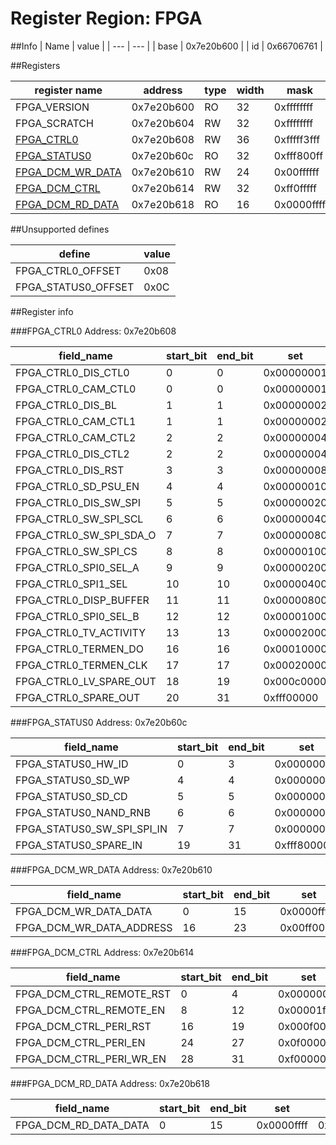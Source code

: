 # Register Region: FPGA


##Info
| Name | value |
| --- | --- |
| base | 0x7e20b600 |
| id | 0x66706761 |

##Registers

| register name | address | type | width | mask | reset |
| --- | --- | --- | --- | --- | --- |
| FPGA_VERSION | 0x7e20b600 | RO | 32 | 0xffffffff |  |
| FPGA_SCRATCH | 0x7e20b604 | RW | 32 | 0xffffffff |  |
| [FPGA_CTRL0](#fpga_ctrl0) | 0x7e20b608 | RW | 36 | 0xfffff3fff |  |
| [FPGA_STATUS0](#fpga_status0) | 0x7e20b60c | RO | 32 | 0xfff800ff |  |
| [FPGA_DCM_WR_DATA](#fpga_dcm_wr_data) | 0x7e20b610 | RW | 24 | 0x00ffffff |  |
| [FPGA_DCM_CTRL](#fpga_dcm_ctrl) | 0x7e20b614 | RW | 32 | 0xff0fffff |  |
| [FPGA_DCM_RD_DATA](#fpga_dcm_rd_data) | 0x7e20b618 | RO | 16 | 0x0000ffff |  |

##Unsupported defines

| define | value |
| --- | --- |
| FPGA_CTRL0_OFFSET | 0x08 |
| FPGA_STATUS0_OFFSET | 0x0C |

##Register info


###FPGA_CTRL0
 Address: 0x7e20b608

| field_name | start_bit | end_bit | set | clear | reset |
| --- | --- | --- | --- | --- | --- |
| FPGA_CTRL0_DIS_CTL0 | 0 | 0 | 0x00000001 | 0xfffffffe |  |
| FPGA_CTRL0_CAM_CTL0 | 0 | 0 | 0x00000001 | 0xfffffffe |  |
| FPGA_CTRL0_DIS_BL | 1 | 1 | 0x00000002 | 0xfffffffd |  |
| FPGA_CTRL0_CAM_CTL1 | 1 | 1 | 0x00000002 | 0xfffffffd |  |
| FPGA_CTRL0_CAM_CTL2 | 2 | 2 | 0x00000004 | 0xfffffffb |  |
| FPGA_CTRL0_DIS_CTL2 | 2 | 2 | 0x00000004 | 0xfffffffb |  |
| FPGA_CTRL0_DIS_RST | 3 | 3 | 0x00000008 | 0xfffffff7 |  |
| FPGA_CTRL0_SD_PSU_EN | 4 | 4 | 0x00000010 | 0xffffffef |  |
| FPGA_CTRL0_DIS_SW_SPI | 5 | 5 | 0x00000020 | 0xffffffdf |  |
| FPGA_CTRL0_SW_SPI_SCL | 6 | 6 | 0x00000040 | 0xffffffbf |  |
| FPGA_CTRL0_SW_SPI_SDA_O | 7 | 7 | 0x00000080 | 0xffffff7f |  |
| FPGA_CTRL0_SW_SPI_CS | 8 | 8 | 0x00000100 | 0xfffffeff |  |
| FPGA_CTRL0_SPI0_SEL_A | 9 | 9 | 0x00000200 | 0xfffffdff |  |
| FPGA_CTRL0_SPI1_SEL | 10 | 10 | 0x00000400 | 0xfffffbff |  |
| FPGA_CTRL0_DISP_BUFFER | 11 | 11 | 0x00000800 | 0xfffff7ff |  |
| FPGA_CTRL0_SPI0_SEL_B | 12 | 12 | 0x00001000 | 0xffffefff |  |
| FPGA_CTRL0_TV_ACTIVITY | 13 | 13 | 0x00002000 | 0xffffdfff |  |
| FPGA_CTRL0_TERMEN_DO | 16 | 16 | 0x00010000 | 0xfffeffff |  |
| FPGA_CTRL0_TERMEN_CLK | 17 | 17 | 0x00020000 | 0xfffdffff |  |
| FPGA_CTRL0_LV_SPARE_OUT | 18 | 19 | 0x000c0000 | 0xfff3ffff |  |
| FPGA_CTRL0_SPARE_OUT | 20 | 31 | 0xfff00000 | 0x000fffff |  |

###FPGA_STATUS0
 Address: 0x7e20b60c

| field_name | start_bit | end_bit | set | clear | reset |
| --- | --- | --- | --- | --- | --- |
| FPGA_STATUS0_HW_ID | 0 | 3 | 0x0000000f | 0xfffffff0 |  |
| FPGA_STATUS0_SD_WP | 4 | 4 | 0x00000010 | 0xffffffef |  |
| FPGA_STATUS0_SD_CD | 5 | 5 | 0x00000020 | 0xffffffdf |  |
| FPGA_STATUS0_NAND_RNB | 6 | 6 | 0x00000040 | 0xffffffbf |  |
| FPGA_STATUS0_SW_SPI_SPI_IN | 7 | 7 | 0x00000080 | 0xffffff7f |  |
| FPGA_STATUS0_SPARE_IN | 19 | 31 | 0xfff80000 | 0x0007ffff |  |

###FPGA_DCM_WR_DATA
 Address: 0x7e20b610

| field_name | start_bit | end_bit | set | clear | reset |
| --- | --- | --- | --- | --- | --- |
| FPGA_DCM_WR_DATA_DATA | 0 | 15 | 0x0000ffff | 0xffff0000 |  |
| FPGA_DCM_WR_DATA_ADDRESS | 16 | 23 | 0x00ff0000 | 0xff00ffff |  |

###FPGA_DCM_CTRL
 Address: 0x7e20b614

| field_name | start_bit | end_bit | set | clear | reset |
| --- | --- | --- | --- | --- | --- |
| FPGA_DCM_CTRL_REMOTE_RST | 0 | 4 | 0x0000001f | 0xffffffe0 |  |
| FPGA_DCM_CTRL_REMOTE_EN | 8 | 12 | 0x00001f00 | 0xffffe0ff |  |
| FPGA_DCM_CTRL_PERI_RST | 16 | 19 | 0x000f0000 | 0xfff0ffff |  |
| FPGA_DCM_CTRL_PERI_EN | 24 | 27 | 0x0f000000 | 0xf0ffffff |  |
| FPGA_DCM_CTRL_PERI_WR_EN | 28 | 31 | 0xf0000000 | 0x0fffffff |  |

###FPGA_DCM_RD_DATA
 Address: 0x7e20b618

| field_name | start_bit | end_bit | set | clear | reset |
| --- | --- | --- | --- | --- | --- |
| FPGA_DCM_RD_DATA_DATA | 0 | 15 | 0x0000ffff | 0xffff0000 |  |
